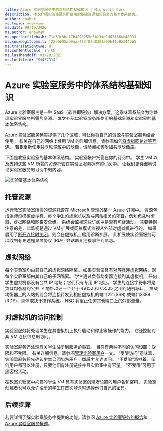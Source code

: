 ```yaml
---
title: Azure 实验室服务中的体系结构基础知识 | Microsoft Docs
description: 本文介绍实验室服务所使用的基础资源和实验室的基本体系结构。
author: emaher
ms.topic: overview
ms.date: 09/16/2020
ms.author: enewman
ms.openlocfilehash: 71d59e8bcf7b4078255d6b119e9d62f366e46033
ms.sourcegitcommit: f28ebb95ae9aaaff3f87d8388a09b41e0b3445b5
ms.translationtype: HT
ms.contentlocale: zh-CN
ms.lasthandoff: 03/29/2021
ms.locfileid: "96437314"
---
```

# <a name="architecture-fundamentals-in-azure-lab-services"></a>Azure 实验室服务中的体系结构基础知识

Azure 实验室服务是一种 SaaS（软件即服务）解决方案，这意味着系统会为你处理实验室服务所需的资源。 本文介绍实验室服务所使用的基础资源和实验室的基本体系结构。  

Azure 实验室服务确实提供了几个区域，可让你将自己的资源与实验室服务结合使用。  有关在自己的网络上使用 VM 的详细信息，请参阅如何[将虚拟网络对等互连](how-to-connect-peer-virtual-network.md)。  若要重新使用共享映像库中的映像，请参阅如何[附加共享映像库](how-to-attach-detach-shared-image-gallery.md)。

下面是教室实验室的基本体系结构。  实验室帐户托管在你的订阅中。 学生 VM 以及支持这些 VM 所需的资源托管在实验室服务拥有的订阅中。 让我们更详细地讨论实验室服务的订阅中的内容。

![实验室基本体系结构](./media/classroom-labs-fundamentals/labservices-basic-architecture.png)

## <a name="hosted-resources"></a>托管资源

运行教室实验室所需的资源托管在 Microsoft 管理的某一 Azure 订阅中。  资源包括讲师的模板虚拟机、每个学生的虚拟机以及与网络相关的项目，例如负载均衡器、虚拟网络和网络安全组。  系统会监视这些订阅中是否有可疑活动。  需要特别注意的是，此监视是通过 VM 扩展或网络模式监视从外部对虚拟机进行的。  如果启用了[断开连接时关闭](how-to-enable-shutdown-disconnect.md)，则会在虚拟机上启用诊断扩展。 此扩展使实验室服务可以收到有关远程桌面协议 (RDP) 会话断开连接事件的信息。

## <a name="virtual-network"></a>虚拟网络

每个实验室均由其自己的虚拟网络隔离。  如果实验室具有[对等互连虚拟网络](how-to-connect-peer-virtual-network.md)，则每个实验室都由其自己的子网隔离。  学生通过负载均衡器连接到其虚拟机。  任何学生虚拟机都没有公共 IP 地址；它们只有专用 IP 地址。  学生的连接字符串将是负载均衡器的公共 IP 地址以及一个介于 49152 和 65535 之间的随机端口。  负载均衡器上的入站规则会将连接转发到相应虚拟机的端口22 (SSH) 或端口3389 (RDP)，具体取决于操作系统。 NSG 将阻止任何其他端口上的外部流量。

## <a name="access-control-to-the-virtual-machines"></a>对虚拟机的访问控制

实验室服务将处理学生在其虚拟机上执行启动和停止等操作的能力。  它还控制对其 VM 连接信息的访问。

实验室服务还处理有关学生注册到服务的事宜。 目前有两种不同的访问设置：受限和不受限。 有关详细信息，请参阅[管理实验室用户](how-to-configure-student-usage.md#send-invitations-to-users)一文。 “受限访问”意味着，实验室服务将先确认学生已添加为用户，然后才允许访问。 “不受限”意味着，任何用户都可以注册，只要他们有注册链接并且实验室中有容量。 “不受限”可用于黑客松活动。

在教室实验室中托管的学生 VM 具有实验室创建者设置的用户名和密码。  实验室创建者也可以允许注册的学生在首次登录时选择他们自己的密码。  

## <a name="next-steps"></a>后续步骤

若要详细了解实验室服务中提供的功能，请参阅 [Azure 实验室服务的概念](classroom-labs-concepts.md)和 [Azure 实验室服务概述](classroom-labs-overview.md)。

